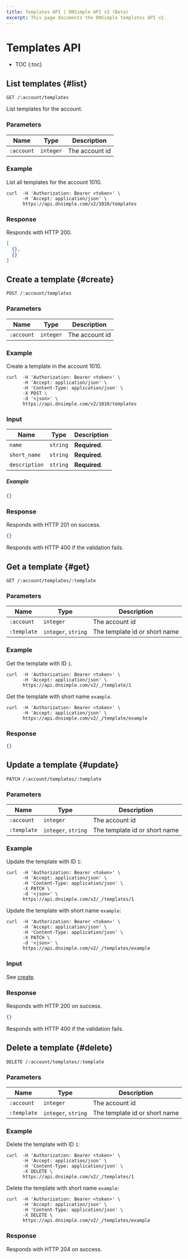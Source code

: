 ```yaml
---
title: Templates API | DNSimple API v2 (Beta)
excerpt: This page documents the DNSimple templates API v2.
---
```


# Templates API

* TOC
{:toc}


## List templates {#list}

    GET /:account/templates

List templates for the account.

### Parameters

Name | Type | Description
-----|------|------------
`:account` | `integer` | The account id

### Example

List all templates for the account 1010.

    curl  -H 'Authorization: Bearer <token>' \
          -H 'Accept: application/json' \
          https://api.dnsimple.com/v2/1010/templates

### Response

Responds with HTTP 200.

~~~json
[
  {},
  {}
]
~~~


## Create a template {#create}

    POST /:account/templates

### Parameters

Name | Type | Description
-----|------|------------
`:account` | `integer` | The account id

### Example

Create a template in the account 1010.

    curl  -H 'Authorization: Bearer <token>' \
          -H 'Accept: application/json' \
          -H 'Content-Type: application/json' \
          -X POST \
          -d '<json>' \
          https://api.dnsimple.com/v2/1010/templates

### Input

Name | Type | Description
-----|------|------------
`name` | `string` | **Required**.
`short_name` | `string` | **Required**.
`description` | `string` | **Required**.

##### Example

~~~json
{}
~~~

### Response

Responds with HTTP 201 on success.

~~~json
{}
~~~

Responds with HTTP 400 if the validation fails.


## Get a template {#get}

    GET /:account/templates/:template

### Parameters

Name | Type | Description
-----|------|------------
`:account` | `integer` | The account id
`:template` | `integer`, `string` | The template id or short name

### Example

Get the template with ID `1`.

    curl  -H 'Authorization: Bearer <token>' \
          -H 'Accept: application/json' \
          https://api.dnsimple.com/v2/_/template/1

Get the template with short name `example`.

    curl  -H 'Authorization: Bearer <token>' \
          -H 'Accept: application/json' \
          https://api.dnsimple.com/v2/_/template/example

### Response

~~~json
{}
~~~


## Update a template {#update}

    PATCH /:account/templates/:template

### Parameters

Name | Type | Description
-----|------|------------
`:account` | `integer` | The account id
`:template` | `integer`, `string` | The template id or short name

### Example

Update the template with ID `1`:

    curl  -H 'Authorization: Bearer <token>' \
          -H 'Accept: application/json' \
          -H 'Content-Type: application/json' \
          -X PATCH \
          -d '<json>' \
          https://api.dnsimple.com/v2/_/templates/1

Update the template with short name `example`:

    curl  -H 'Authorization: Bearer <token>' \
          -H 'Accept: application/json' \
          -H 'Content-Type: application/json' \
          -X PATCH \
          -d '<json>' \
          https://api.dnsimple.com/v2/_/templates/example

### Input

See [create](#create).

### Response

Responds with HTTP 200 on success.

~~~json
{}
~~~

Responds with HTTP 400 if the validation fails.


## Delete a template {#delete}

    DELETE /:account/templates/:template

### Parameters

Name | Type | Description
-----|------|------------
`:account` | `integer` | The account id
`:template` | `integer`, `string` | The template id or short name

### Example

Delete the template with ID `1`:

    curl  -H 'Authorization: Bearer <token>' \
          -H 'Accept: application/json' \
          -H 'Content-Type: application/json' \
          -X DELETE \
          https://api.dnsimple.com/v2/_/templates/1

Delete the template with short name `example`:

    curl  -H 'Authorization: Bearer <token>' \
          -H 'Accept: application/json' \
          -H 'Content-Type: application/json' \
          -X DELETE \
          https://api.dnsimple.com/v2/_/templates/example

### Response

Responds with HTTP 204 on success.
